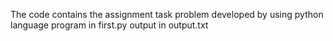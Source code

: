 The code contains the assignment task problem developed by using python language
program in first.py
output in output.txt
